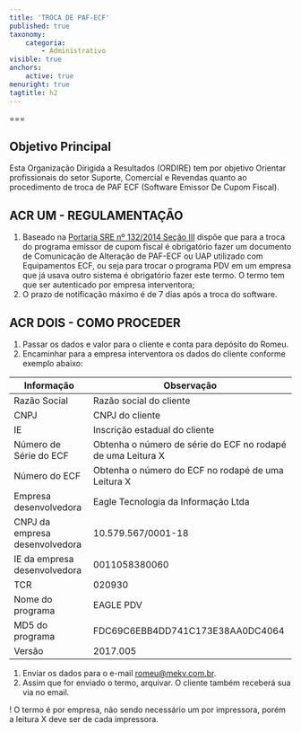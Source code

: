 ```yaml
---
title: 'TROCA DE PAF-ECF'
published: true
taxonomy:
    categoria:
        - Administrativo
visible: true
anchors:
    active: true
menuright: true
tagtitle: h2
---
```


===

## Objetivo Principal
Esta Organização Dirigida a Resultados (ORDIRE) tem por objetivo Orientar profissionais do setor Suporte, Comercial e Revendas quanto ao procedimento de troca de PAF ECF (Software Emissor De Cupom Fiscal).

## ACR UM - REGULAMENTAÇÃO
1. Baseado na [Portaria SRE nº 132/2014 Seção III](http://www.fazenda.mg.gov.br/empresas/legislacao_tributaria/portarias/2014/port_subsec132_2014.htm) dispõe que para a troca do programa emissor de cupom fiscal é obrigatório fazer um documento de Comunicação de Alteração de PAF-ECF ou UAP utilizado com Equipamentos ECF, ou seja para trocar o programa PDV em um empresa que já usava outro sistema é obrigatório fazer este termo. O termo tem que ser autenticado por empresa interventora;
1. O prazo de notificação máximo é de 7 dias após a troca do software.

## ACR DOIS - COMO PROCEDER
1. Passar os dados e valor para o cliente e conta para depósito do Romeu.
1. Encaminhar para a empresa interventora os dados do cliente conforme exemplo abaixo:

|Informação|Observação|
|-----|------|
|Razão Social|Razão social do cliente|
|CNPJ|CNPJ do cliente|
|IE|Inscrição estadual do cliente|
|Número de Série do ECF|Obtenha o número de série do ECF no rodapé de uma Leitura X|
|Número do ECF|Obtenha o número do ECF no rodapé de uma Leitura X|
|Empresa desenvolvedora|Eagle Tecnologia da Informação Ltda|
|CNPJ da empresa desenvolvedora|10.579.567/0001-18|
|IE da empresa desenvolvedora|0011058380060|
|TCR|020930|
|Nome do programa|EAGLE PDV|
|MD5 do programa|FDC69C6EBB4DD741C173E38AA0DC4064|
|Versão|2017.005|
1. Enviar os dados para o e-mail romeu@mekv.com.br.
1. Assim que for enviado o termo, arquivar. O cliente também receberá sua via no email.

! O termo é por empresa, não sendo necessário um por impressora, porém a leitura X deve ser de cada impressora.